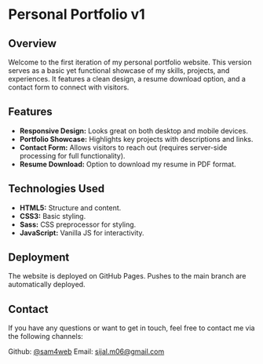 # Personal Portfolio v1

## Overview

Welcome to the first iteration of my personal portfolio website. This version serves as a basic yet functional showcase of my skills, projects, and experiences. It features a clean design, a resume download option, and a contact form to connect with visitors.

## Features

- **Responsive Design:** Looks great on both desktop and mobile devices.
- **Portfolio Showcase:** Highlights key projects with descriptions and links.
- **Contact Form:** Allows visitors to reach out (requires server-side processing for full functionality).
- **Resume Download:** Option to download my resume in PDF format.

## Technologies Used

- **HTML5:** Structure and content.
- **CSS3:** Basic styling.
- **Sass:** CSS preprocessor for styling.
- **JavaScript:** Vanilla JS for interactivity.

## Deployment

The website is deployed on GitHub Pages. Pushes to the main branch are automatically deployed.

## Contact

If you have any questions or want to get in touch, feel free to contact me via the following channels:

Github: [@sam4web](https://github.com/sam4web)
Email: [sijal.m06@gmail.com](mailto:sijal.m06@gmail.com)
